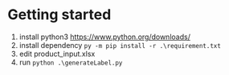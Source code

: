 # Getting started

1. install python3 https://www.python.org/downloads/ 
2. install dependency `py -m pip install -r .\requirement.txt`
3. edit product_input.xlsx
4. run `python .\generateLabel.py`

